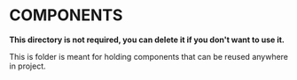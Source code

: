 # COMPONENTS

**This directory is not required, you can delete it if you don't want to use it.**

This is folder is meant for holding components that can be reused anywhere in project.